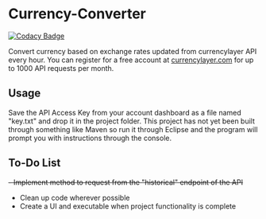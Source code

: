 # Currency-Converter

[![Codacy Badge](https://api.codacy.com/project/badge/Grade/87f13555eb034df1a0f6fa0ae0ed490c)](https://www.codacy.com/app/jeff_m_hsu/Currency-Converter?utm_source=github.com&utm_medium=referral&utm_content=Jeff-M-Hsu/Currency-Converter&utm_campaign=badger)

Convert currency based on exchange rates updated from currencylayer API every hour.
You can register for a free account at [currencylayer.com](https://currencylayer.com/) for up to 1000 API requests per month. 

Usage
----------
Save the API Access Key from your account dashboard as a file named "key.txt" and drop it in the project folder. This project has not yet been built through something like Maven so run it through Eclipse and the program will prompt you with instructions through the console.

To-Do List
----------
 ~~- Implement method to request from the "historical" endpoint of the API~~
 - Clean up code wherever possible
 - Create a UI and executable when project functionality is complete
